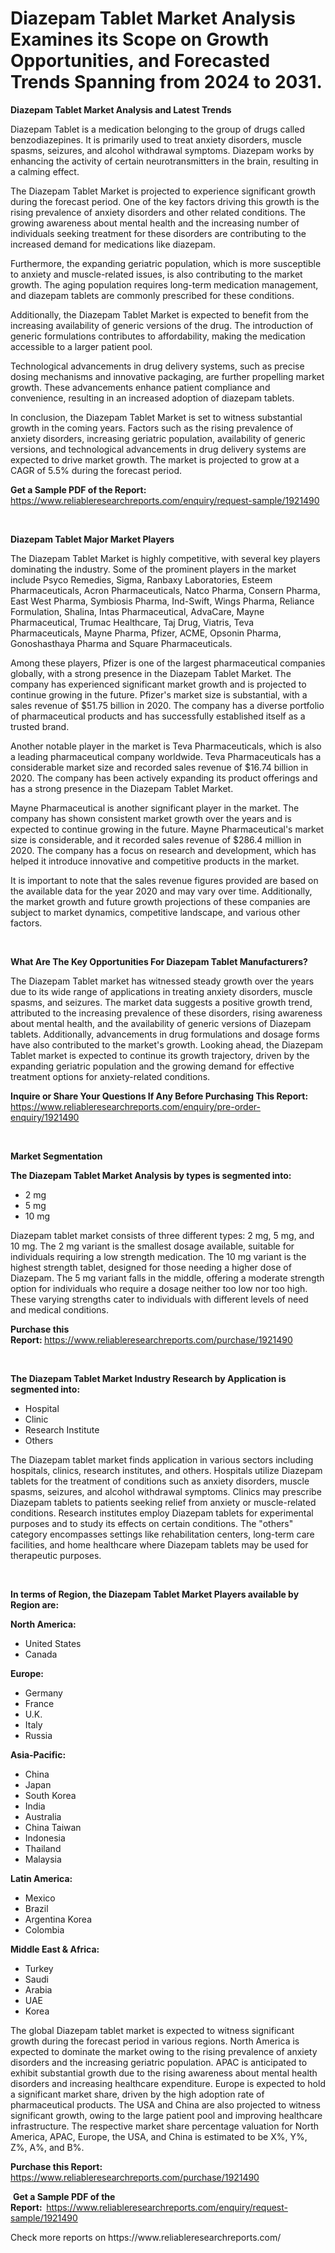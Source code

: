 <p><h1>Diazepam Tablet Market Analysis Examines its Scope on Growth Opportunities, and Forecasted Trends Spanning from 2024 to 2031.</h1></p><p><strong>Diazepam Tablet Market Analysis and Latest Trends</strong></p>
<p><p>Diazepam Tablet is a medication belonging to the group of drugs called benzodiazepines. It is primarily used to treat anxiety disorders, muscle spasms, seizures, and alcohol withdrawal symptoms. Diazepam works by enhancing the activity of certain neurotransmitters in the brain, resulting in a calming effect.</p><p>The Diazepam Tablet Market is projected to experience significant growth during the forecast period. One of the key factors driving this growth is the rising prevalence of anxiety disorders and other related conditions. The growing awareness about mental health and the increasing number of individuals seeking treatment for these disorders are contributing to the increased demand for medications like diazepam.</p><p>Furthermore, the expanding geriatric population, which is more susceptible to anxiety and muscle-related issues, is also contributing to the market growth. The aging population requires long-term medication management, and diazepam tablets are commonly prescribed for these conditions.</p><p>Additionally, the Diazepam Tablet Market is expected to benefit from the increasing availability of generic versions of the drug. The introduction of generic formulations contributes to affordability, making the medication accessible to a larger patient pool.</p><p>Technological advancements in drug delivery systems, such as precise dosing mechanisms and innovative packaging, are further propelling market growth. These advancements enhance patient compliance and convenience, resulting in an increased adoption of diazepam tablets.</p><p>In conclusion, the Diazepam Tablet Market is set to witness substantial growth in the coming years. Factors such as the rising prevalence of anxiety disorders, increasing geriatric population, availability of generic versions, and technological advancements in drug delivery systems are expected to drive market growth. The market is projected to grow at a CAGR of 5.5% during the forecast period.</p></p>
<p><strong>Get a Sample PDF of the Report:&nbsp;</strong> <a href="https://www.reliableresearchreports.com/enquiry/request-sample/1921490">https://www.reliableresearchreports.com/enquiry/request-sample/1921490</a></p>
<p>&nbsp;</p>
<p><strong>Diazepam Tablet Major Market Players</strong></p>
<p><p>The Diazepam Tablet Market is highly competitive, with several key players dominating the industry. Some of the prominent players in the market include Psyco Remedies, Sigma, Ranbaxy Laboratories, Esteem Pharmaceuticals, Acron Pharmaceuticals, Natco Pharma, Consern Pharma, East West Pharma, Symbiosis Pharma, Ind-Swift, Wings Pharma, Reliance Formulation, Shalina, Intas Pharmaceutical, AdvaCare, Mayne Pharmaceutical, Trumac Healthcare, Taj Drug, Viatris, Teva Pharmaceuticals, Mayne Pharma, Pfizer, ACME, Opsonin Pharma, Gonoshasthaya Pharma and Square Pharmaceuticals.</p><p>Among these players, Pfizer is one of the largest pharmaceutical companies globally, with a strong presence in the Diazepam Tablet Market. The company has experienced significant market growth and is projected to continue growing in the future. Pfizer's market size is substantial, with a sales revenue of $51.75 billion in 2020. The company has a diverse portfolio of pharmaceutical products and has successfully established itself as a trusted brand.</p><p>Another notable player in the market is Teva Pharmaceuticals, which is also a leading pharmaceutical company worldwide. Teva Pharmaceuticals has a considerable market size and recorded sales revenue of $16.74 billion in 2020. The company has been actively expanding its product offerings and has a strong presence in the Diazepam Tablet Market.</p><p>Mayne Pharmaceutical is another significant player in the market. The company has shown consistent market growth over the years and is expected to continue growing in the future. Mayne Pharmaceutical's market size is considerable, and it recorded sales revenue of $286.4 million in 2020. The company has a focus on research and development, which has helped it introduce innovative and competitive products in the market.</p><p>It is important to note that the sales revenue figures provided are based on the available data for the year 2020 and may vary over time. Additionally, the market growth and future growth projections of these companies are subject to market dynamics, competitive landscape, and various other factors.</p></p>
<p>&nbsp;</p>
<p><strong>What Are The Key Opportunities For Diazepam Tablet Manufacturers?</strong></p>
<p><p>The Diazepam Tablet market has witnessed steady growth over the years due to its wide range of applications in treating anxiety disorders, muscle spasms, and seizures. The market data suggests a positive growth trend, attributed to the increasing prevalence of these disorders, rising awareness about mental health, and the availability of generic versions of Diazepam tablets. Additionally, advancements in drug formulations and dosage forms have also contributed to the market's growth. Looking ahead, the Diazepam Tablet market is expected to continue its growth trajectory, driven by the expanding geriatric population and the growing demand for effective treatment options for anxiety-related conditions.</p></p>
<p><strong>Inquire or Share Your Questions If Any Before Purchasing This Report:</strong> <a href="https://www.reliableresearchreports.com/enquiry/pre-order-enquiry/1921490">https://www.reliableresearchreports.com/enquiry/pre-order-enquiry/1921490</a></p>
<p>&nbsp;</p>
<p><strong>Market Segmentation</strong></p>
<p><strong>The Diazepam Tablet Market Analysis by types is segmented into:</strong></p>
<p><ul><li>2 mg</li><li>5 mg</li><li>10 mg</li></ul></p>
<p><p>Diazepam tablet market consists of three different types: 2 mg, 5 mg, and 10 mg. The 2 mg variant is the smallest dosage available, suitable for individuals requiring a low strength medication. The 10 mg variant is the highest strength tablet, designed for those needing a higher dose of Diazepam. The 5 mg variant falls in the middle, offering a moderate strength option for individuals who require a dosage neither too low nor too high. These varying strengths cater to individuals with different levels of need and medical conditions.</p></p>
<p><strong>Purchase this Report:&nbsp;</strong><a href="https://www.reliableresearchreports.com/purchase/1921490">https://www.reliableresearchreports.com/purchase/1921490</a></p>
<p>&nbsp;</p>
<p><strong>The Diazepam Tablet Market Industry Research by Application is segmented into:</strong></p>
<p><ul><li>Hospital</li><li>Clinic</li><li>Research Institute</li><li>Others</li></ul></p>
<p><p>The Diazepam tablet market finds application in various sectors including hospitals, clinics, research institutes, and others. Hospitals utilize Diazepam tablets for the treatment of conditions such as anxiety disorders, muscle spasms, seizures, and alcohol withdrawal symptoms. Clinics may prescribe Diazepam tablets to patients seeking relief from anxiety or muscle-related conditions. Research institutes employ Diazepam tablets for experimental purposes and to study its effects on certain conditions. The "others" category encompasses settings like rehabilitation centers, long-term care facilities, and home healthcare where Diazepam tablets may be used for therapeutic purposes.</p></p>
<p>&nbsp;</p>
<p><strong>In terms of Region, the Diazepam Tablet Market Players available by Region are:</strong></p>
<p>
    <p> <strong> North America: </strong>
        <ul>
            <li>United States</li>
            <li>Canada</li>
        </ul>
        </p> 
    <p> <strong> Europe: </strong>
        <ul>
            <li>Germany</li>
            <li>France</li>
            <li>U.K.</li>
            <li>Italy</li>
            <li>Russia</li>
        </ul>
        </p> 
    <p> <strong> Asia-Pacific: </strong>
        <ul>
            <li>China</li>
            <li>Japan</li>
            <li>South Korea</li>
            <li>India</li>
            <li>Australia</li>
            <li>China Taiwan</li>
            <li>Indonesia</li>
            <li>Thailand</li>
            <li>Malaysia</li>
        </ul>
        </p> 
    <p> <strong> Latin America: </strong>
        <ul>
            <li>Mexico</li>
            <li>Brazil</li>
            <li>Argentina Korea</li>
            <li>Colombia</li>
        </ul>
        </p> 
    <p> <strong> Middle East & Africa: </strong>
        <ul>
            <li>Turkey</li>
            <li>Saudi</li>
            <li>Arabia</li>
            <li>UAE</li>
            <li>Korea</li>
        </ul>
    </p>
    </p>
<p><p>The global Diazepam tablet market is expected to witness significant growth during the forecast period in various regions. North America is expected to dominate the market owing to the rising prevalence of anxiety disorders and the increasing geriatric population. APAC is anticipated to exhibit substantial growth due to the rising awareness about mental health disorders and increasing healthcare expenditure. Europe is expected to hold a significant market share, driven by the high adoption rate of pharmaceutical products. The USA and China are also projected to witness significant growth, owing to the large patient pool and improving healthcare infrastructure. The respective market share percentage valuation for North America, APAC, Europe, the USA, and China is estimated to be X%, Y%, Z%, A%, and B%.</p></p>
<p><strong>Purchase this Report: </strong><a href="https://www.reliableresearchreports.com/purchase/1921490">https://www.reliableresearchreports.com/purchase/1921490</a></p>
<p>&nbsp;<strong>Get a Sample PDF of the Report:&nbsp;&nbsp;</strong><a href="https://www.reliableresearchreports.com/enquiry/request-sample/1921490">https://www.reliableresearchreports.com/enquiry/request-sample/1921490</a></p>
<p><strong></strong></p>
<p>Check more reports on https://www.reliableresearchreports.com/</p>